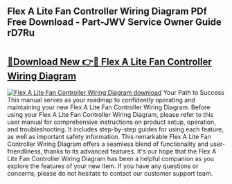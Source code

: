 ## Flex A Lite Fan Controller Wiring Diagram PDf Free Download - Part-JWV Service Owner Guide rD7Ru

# <h2><a href="http://dfid8nn.blite.top/?on=Flex+A+Lite+Fan+Controller+Wiring+Diagram">🔗Download New 👉🔴 Flex A Lite Fan Controller Wiring Diagram</a></h2>

[![Flex A Lite Fan Controller Wiring Diagram download](https://i.imgur.com/lujVjoI.png)](http://dfid8nn.blite.top/?on=Flex+A+Lite+Fan+Controller+Wiring+Diagram)
Your Path to Success This manual serves as your roadmap to confidently operating and maintaining your new Flex A Lite Fan Controller Wiring Diagram. Before using your Flex A Lite Fan Controller Wiring Diagram, please refer to this user manual for comprehensive instructions on product setup, operation, and troubleshooting. It includes step-by-step guides for using each feature, as well as important safety information. This remarkable Flex A Lite Fan Controller Wiring Diagram offers a seamless blend of functionality and user-friendliness, thanks to its advanced features. It's our hope that the Flex A Lite Fan Controller Wiring Diagram has been a helpful companion as you explore the features of your new item. If you have any questions or concerns, please do not hesitate to contact our customer support team.
